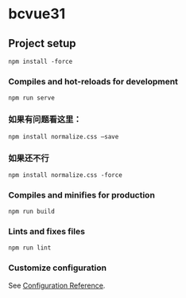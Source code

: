 # bcvue31

## Project setup
```
npm install -force
```

### Compiles and hot-reloads for development
```
npm run serve
```
### 如果有问题看这里：
```
npm install normalize.css –save
```
### 如果还不行
```
npm install normalize.css -force
```
### Compiles and minifies for production
```
npm run build
```

### Lints and fixes files
```
npm run lint
```

### Customize configuration
See [Configuration Reference](https://cli.vuejs.org/config/).

